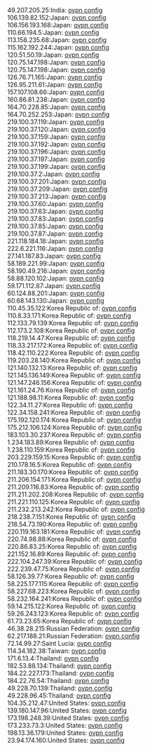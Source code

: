 49.207.205.25:India: [ovpn config](vpn/49_207_205_25.ovpn)  
106.139.82.152:Japan: [ovpn config](vpn/106_139_82_152.ovpn)  
106.156.193.168:Japan: [ovpn config](vpn/106_156_193_168.ovpn)  
110.66.194.5:Japan: [ovpn config](vpn/110_66_194_5.ovpn)  
113.158.235.68:Japan: [ovpn config](vpn/113_158_235_68.ovpn)  
115.162.192.244:Japan: [ovpn config](vpn/115_162_192_244.ovpn)  
120.51.50.19:Japan: [ovpn config](vpn/120_51_50_19.ovpn)  
120.75.147.198:Japan: [ovpn config](vpn/120_75_147_198.ovpn)  
120.75.147.198:Japan: [ovpn config](vpn/120_75_147_198.ovpn)  
126.76.71.165:Japan: [ovpn config](vpn/126_76_71_165.ovpn)  
126.95.211.61:Japan: [ovpn config](vpn/126_95_211_61.ovpn)  
157.107.108.66:Japan: [ovpn config](vpn/157_107_108_66.ovpn)  
160.86.81.238:Japan: [ovpn config](vpn/160_86_81_238.ovpn)  
164.70.228.85:Japan: [ovpn config](vpn/164_70_228_85.ovpn)  
164.70.252.253:Japan: [ovpn config](vpn/164_70_252_253.ovpn)  
219.100.37.119:Japan: [ovpn config](vpn/219_100_37_119.ovpn)  
219.100.37.120:Japan: [ovpn config](vpn/219_100_37_120.ovpn)  
219.100.37.159:Japan: [ovpn config](vpn/219_100_37_159.ovpn)  
219.100.37.192:Japan: [ovpn config](vpn/219_100_37_192.ovpn)  
219.100.37.196:Japan: [ovpn config](vpn/219_100_37_196.ovpn)  
219.100.37.197:Japan: [ovpn config](vpn/219_100_37_197.ovpn)  
219.100.37.199:Japan: [ovpn config](vpn/219_100_37_199.ovpn)  
219.100.37.2:Japan: [ovpn config](vpn/219_100_37_2.ovpn)  
219.100.37.201:Japan: [ovpn config](vpn/219_100_37_201.ovpn)  
219.100.37.209:Japan: [ovpn config](vpn/219_100_37_209.ovpn)  
219.100.37.213:Japan: [ovpn config](vpn/219_100_37_213.ovpn)  
219.100.37.60:Japan: [ovpn config](vpn/219_100_37_60.ovpn)  
219.100.37.63:Japan: [ovpn config](vpn/219_100_37_63.ovpn)  
219.100.37.83:Japan: [ovpn config](vpn/219_100_37_83.ovpn)  
219.100.37.85:Japan: [ovpn config](vpn/219_100_37_85.ovpn)  
219.100.37.87:Japan: [ovpn config](vpn/219_100_37_87.ovpn)  
221.118.184.18:Japan: [ovpn config](vpn/221_118_184_18.ovpn)  
222.6.221.116:Japan: [ovpn config](vpn/222_6_221_116.ovpn)  
27.141.187.83:Japan: [ovpn config](vpn/27_141_187_83.ovpn)  
58.189.221.99:Japan: [ovpn config](vpn/58_189_221_99.ovpn)  
58.190.49.216:Japan: [ovpn config](vpn/58_190_49_216.ovpn)  
58.88.120.102:Japan: [ovpn config](vpn/58_88_120_102.ovpn)  
59.171.112.87:Japan: [ovpn config](vpn/59_171_112_87.ovpn)  
60.124.88.201:Japan: [ovpn config](vpn/60_124_88_201.ovpn)  
60.68.143.130:Japan: [ovpn config](vpn/60_68_143_130.ovpn)  
110.45.35.122:Korea Republic of: [ovpn config](vpn/110_45_35_122.ovpn)  
110.8.33.171:Korea Republic of: [ovpn config](vpn/110_8_33_171.ovpn)  
112.133.79.139:Korea Republic of: [ovpn config](vpn/112_133_79_139.ovpn)  
112.173.2.108:Korea Republic of: [ovpn config](vpn/112_173_2_108.ovpn)  
118.219.14.47:Korea Republic of: [ovpn config](vpn/118_219_14_47.ovpn)  
118.33.217.172:Korea Republic of: [ovpn config](vpn/118_33_217_172.ovpn)  
118.42.110.222:Korea Republic of: [ovpn config](vpn/118_42_110_222.ovpn)  
119.203.28.140:Korea Republic of: [ovpn config](vpn/119_203_28_140.ovpn)  
121.140.132.13:Korea Republic of: [ovpn config](vpn/121_140_132_13.ovpn)  
121.145.136.149:Korea Republic of: [ovpn config](vpn/121_145_136_149.ovpn)  
121.147.246.156:Korea Republic of: [ovpn config](vpn/121_147_246_156.ovpn)  
121.161.24.76:Korea Republic of: [ovpn config](vpn/121_161_24_76.ovpn)  
121.188.98.11:Korea Republic of: [ovpn config](vpn/121_188_98_11.ovpn)  
122.34.11.27:Korea Republic of: [ovpn config](vpn/122_34_11_27.ovpn)  
122.34.158.241:Korea Republic of: [ovpn config](vpn/122_34_158_241.ovpn)  
175.192.120.174:Korea Republic of: [ovpn config](vpn/175_192_120_174.ovpn)  
175.212.106.124:Korea Republic of: [ovpn config](vpn/175_212_106_124.ovpn)  
183.103.30.237:Korea Republic of: [ovpn config](vpn/183_103_30_237.ovpn)  
1.234.183.89:Korea Republic of: [ovpn config](vpn/1_234_183_89.ovpn)  
1.238.110.159:Korea Republic of: [ovpn config](vpn/1_238_110_159.ovpn)  
203.229.159.15:Korea Republic of: [ovpn config](vpn/203_229_159_15.ovpn)  
210.178.16.5:Korea Republic of: [ovpn config](vpn/210_178_16_5.ovpn)  
211.183.30.170:Korea Republic of: [ovpn config](vpn/211_183_30_170.ovpn)  
211.206.154.171:Korea Republic of: [ovpn config](vpn/211_206_154_171.ovpn)  
211.209.116.83:Korea Republic of: [ovpn config](vpn/211_209_116_83.ovpn)  
211.211.202.208:Korea Republic of: [ovpn config](vpn/211_211_202_208.ovpn)  
211.221.110.125:Korea Republic of: [ovpn config](vpn/211_221_110_125.ovpn)  
211.232.213.242:Korea Republic of: [ovpn config](vpn/211_232_213_242.ovpn)  
218.238.7.151:Korea Republic of: [ovpn config](vpn/218_238_7_151.ovpn)  
218.54.73.190:Korea Republic of: [ovpn config](vpn/218_54_73_190.ovpn)  
220.119.163.181:Korea Republic of: [ovpn config](vpn/220_119_163_181.ovpn)  
220.74.98.88:Korea Republic of: [ovpn config](vpn/220_74_98_88.ovpn)  
220.86.83.25:Korea Republic of: [ovpn config](vpn/220_86_83_25.ovpn)  
221.152.16.89:Korea Republic of: [ovpn config](vpn/221_152_16_89.ovpn)  
222.104.247.39:Korea Republic of: [ovpn config](vpn/222_104_247_39.ovpn)  
222.239.47.75:Korea Republic of: [ovpn config](vpn/222_239_47_75.ovpn)  
58.126.39.77:Korea Republic of: [ovpn config](vpn/58_126_39_77.ovpn)  
58.225.177.115:Korea Republic of: [ovpn config](vpn/58_225_177_115.ovpn)  
58.227.68.223:Korea Republic of: [ovpn config](vpn/58_227_68_223.ovpn)  
58.232.164.241:Korea Republic of: [ovpn config](vpn/58_232_164_241.ovpn)  
59.14.215.122:Korea Republic of: [ovpn config](vpn/59_14_215_122.ovpn)  
59.26.243.123:Korea Republic of: [ovpn config](vpn/59_26_243_123.ovpn)  
61.73.23.65:Korea Republic of: [ovpn config](vpn/61_73_23_65.ovpn)  
46.38.28.215:Russian Federation: [ovpn config](vpn/46_38_28_215.ovpn)  
62.217.188.21:Russian Federation: [ovpn config](vpn/62_217_188_21.ovpn)  
72.14.99.27:Saint Lucia: [ovpn config](vpn/72_14_99_27.ovpn)  
114.34.182.38:Taiwan: [ovpn config](vpn/114_34_182_38.ovpn)  
171.6.13.4:Thailand: [ovpn config](vpn/171_6_13_4.ovpn)  
182.53.88.134:Thailand: [ovpn config](vpn/182_53_88_134.ovpn)  
184.22.227.173:Thailand: [ovpn config](vpn/184_22_227_173.ovpn)  
184.22.76.54:Thailand: [ovpn config](vpn/184_22_76_54.ovpn)  
49.228.70.139:Thailand: [ovpn config](vpn/49_228_70_139.ovpn)  
49.228.96.45:Thailand: [ovpn config](vpn/49_228_96_45.ovpn)  
104.35.212.47:United States: [ovpn config](vpn/104_35_212_47.ovpn)  
139.180.147.96:United States: [ovpn config](vpn/139_180_147_96.ovpn)  
173.198.248.39:United States: [ovpn config](vpn/173_198_248_39.ovpn)  
173.233.73.3:United States: [ovpn config](vpn/173_233_73_3.ovpn)  
198.13.36.179:United States: [ovpn config](vpn/198_13_36_179.ovpn)  
23.94.174.160:United States: [ovpn config](vpn/23_94_174_160.ovpn)  
